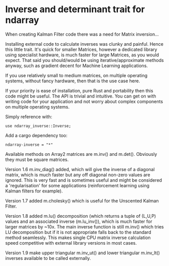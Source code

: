 # Inverse and determinant trait for ndarray

When creating Kalman Filter code there was a need for Matrix inversion...

Installing external code to calculate inverses was clunky and painful. Hence
this little trait. It's quick for smaller Matrices, however a dedicated
library using specialist hardware, is much faster for large Matrices,
as you would expect. That said you should/would be using
iterative/approximate methods anyway, such as gradient decent for
Machine Learning applications. 

If you use relatively small to medium matrices, on multiple operating systems,
without fancy hardware, then that is the use case here.

If your priority is ease of installation, pure Rust and portability then this
code might be useful. The API is trivial and intuitive. You can get on with writing code for your application and not worry about complex components on multiple operating systems.

Simply reference with:
```
use ndarray_inverse::Inverse;
```

Add a cargo dependency too:
```
ndarray-inverse = "*"
```

Available methods on Array2 matrices are m.inv() and m.det(). Obviously they must be square matrices.

Version 1.6 m.inv_diag() added, which will give the inverse of a diagonal matrix, which is much faster but any off diagonal non-zero values are ignored. This is very fast and is sometimes useful and might be considered a 'regularisation' for some applications (reinforcement learning using Kalman filters for example).

Version 1.7 added m.cholesky() which is useful for the Unscented Kalman Filter.

Version 1.8 added m.lu() decomposition (which returns a tuple of (L,U,P) values
and an associated inverse (m.lu_inv()), 
which is much faster for larger matrices by ~10x. The main inverse function is still m.inv() which tries LU decomposition but if it is not appropriate 
falls back to the standard method seamlessly. This makes single CPU matrix
inverse calculation speed competitive with external library versions in most
cases.

Version 1.9 make upper triangular m.inv_ut() and lower triangular m.inv_lt() inverses available to be called externally.
